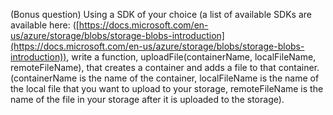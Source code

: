 (Bonus question)
Using a SDK of your choice (a list of available SDKs are available here: ([https://docs.microsoft.com/en-us/azure/storage/blobs/storage-blobs-introduction](https://docs.microsoft.com/en-us/azure/storage/blobs/storage-blobs-introduction)), write a function, uploadFile(containerName, localFileName, remoteFileName), that creates a container and adds a file to that container.
(containerName is the name of the container, localFileName is the name of the local file that you want to upload to your storage, 
remoteFileName is the name of the file in your storage after it is uploaded to the storage).


